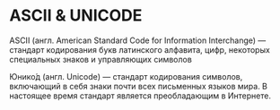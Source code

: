 # ASCII & UNICODE

ASCII (англ. American Standard Code for Information Interchange) — стандарт кодирования букв латинского алфавита, цифр, некоторых специальных знаков и управляющих символов

Юнико́д (англ. Unicode) — стандарт кодирования символов, включающий в себя знаки почти всех письменных языков мира. В настоящее время стандарт является преобладающим в Интернете. 
